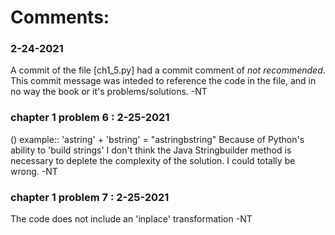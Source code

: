 # Comments:

### 2-24-2021
A commit of the file [ch1_5.py] had a commit comment of _not recommended_.  
This commit message was inteded to reference the code in the file, and in no way the book or it's problems/solutions.
-NT


### chapter 1 problem 6 :  2-25-2021
() example::  'astring' + 'bstring' = "astringbstring"
Because of Python's ability to 'build strings' I don't think the Java Stringbuilder method is necessary to deplete the complexity of the solution.
I could totally be wrong.
-NT

### chapter 1 problem 7 : 2-25-2021
The code does not include an 'inplace' transformation
-NT
